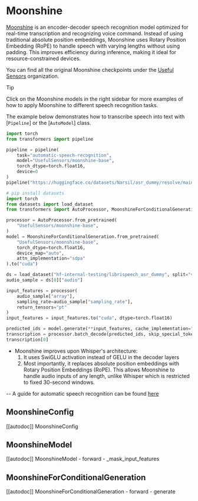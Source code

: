<!--Copyright 2025 The HuggingFace Team. All rights reserved.

Licensed under the Apache License, Version 2.0 (the "License"); you may not use this file except in compliance with
the License. You may obtain a copy of the License at

http://www.apache.org/licenses/LICENSE-2.0

Unless required by applicable law or agreed to in writing, software distributed under the License is distributed on
an "AS IS" BASIS, WITHOUT WARRANTIES OR CONDITIONS OF ANY KIND, either express or implied. See the License for the
specific language governing permissions and limitations under the License.

⚠️ Note that this file is in Markdown but contain specific syntax for our doc-builder (similar to MDX) that may not be
rendered properly in your Markdown viewer.

-->

# Moonshine

[Moonshine](https://huggingface.co/papers/2410.15608) is an encoder-decoder speech recognition model optimized for real-time transcription and recognizing voice command. Instead of using traditional absolute position embeddings, Moonshine uses Rotary Position Embedding (RoPE) to handle speech with varying lengths without using padding. This improves efficiency during inference, making it ideal for resource-constrained devices.

You can find all the original Moonshine checkpoints under the [Useful Sensors](https://huggingface.co/UsefulSensors) organization.

> [!TIP]
> Click on the Moonshine models in the right sidebar for more examples of how to apply Moonshine to different speech recognition tasks.

The example below demonstrates how to transcribe speech into text with [`Pipeline`] or the [`AutoModel`] class.



<hfoptions id="usage">
<hfoption id="Pipeline">

```py
import torch
from transformers import pipeline

pipeline = pipeline(
    task="automatic-speech-recognition",
    model="UsefulSensors/moonshine-base",
    torch_dtype=torch.float16,
    device=0
)
pipeline("https://huggingface.co/datasets/Narsil/asr_dummy/resolve/main/mlk.flac")
```

</hfoption>
<hfoption id="AutoModel">

```py
# pip install datasets
import torch
from datasets import load_dataset
from transformers import AutoProcessor, MoonshineForConditionalGeneration

processor = AutoProcessor.from_pretrained(
    "UsefulSensors/moonshine-base",
)
model = MoonshineForConditionalGeneration.from_pretrained(
    "UsefulSensors/moonshine-base",
    torch_dtype=torch.float16,
    device_map="auto",
    attn_implementation="sdpa"
).to("cuda")

ds = load_dataset("hf-internal-testing/librispeech_asr_dummy", split="validation")
audio_sample = ds[0]["audio"]

input_features = processor(
    audio_sample["array"],
    sampling_rate=audio_sample["sampling_rate"],
    return_tensors="pt"
)
input_features = input_features.to("cuda", dtype=torch.float16)

predicted_ids = model.generate(**input_features, cache_implementation="static")
transcription = processor.batch_decode(predicted_ids, skip_special_tokens=True)
transcription[0]
```
</hfoption>
</hfoptions>


- Moonshine improves upon Whisper's architecture:
  1. It uses SwiGLU activation instead of GELU in the decoder layers
  2. Most importantly, it replaces absolute position embeddings with Rotary Position Embeddings (RoPE). This allows Moonshine to handle audio inputs of any length, unlike Whisper which is restricted to fixed 30-second windows.

-- A guide for automatic speech recognition can be found [here](../tasks/asr)

## MoonshineConfig

[[autodoc]] MoonshineConfig

## MoonshineModel

[[autodoc]] MoonshineModel
    - forward
    - _mask_input_features

## MoonshineForConditionalGeneration

[[autodoc]] MoonshineForConditionalGeneration
    - forward
    - generate

